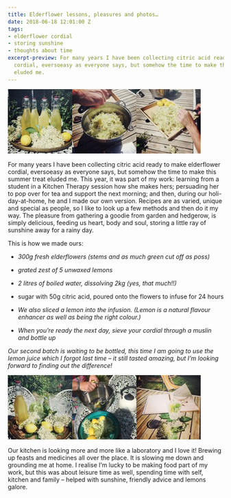 ```yaml
---
title: Elderflower lessons, pleasures and photos…
date: 2018-06-18 12:01:00 Z
tags:
- elderflower cordial
- storing sunshine
- thoughts about time
excerpt-preview: For many years I have been collecting citric acid ready to make elderflower
  cordial, eversoeasy as everyone says, but somehow the time to make this summer treat
  eluded me.
---
```


![IMG_0598-150x150.jpg](/uploads/IMG_0598-150x150.jpg)![IMG_0594-150x150.jpg](/uploads/IMG_0594-150x150.jpg)![IMG_0593-150x150.jpg](/uploads/IMG_0593-150x150.jpg)

For many years I have been collecting citric acid ready to make elderflower cordial, eversoeasy as everyone says, but somehow the time to make this summer treat eluded me. This year, it was part of my work: learning from a student in a Kitchen Therapy session how she makes hers; persuading her to pop over for tea and support the next morning; and then, during our holi-day-at-home, he and I made our own version. Recipes are as varied, unique and special as people, so I like to look up a few methods and then do it my way. The pleasure from gathering a goodie from garden and hedgerow, is simply delicious, feeding us heart, body and soul, storing a little ray of sunshine away for a rainy day.

This is how we made ours:

* *300g fresh elderflowers (stems and as much green cut off as poss)*

* *grated zest of 5 unwaxed lemons*

* *2 litres of boiled water, dissolving 2kg (yes, that much!!)*

* sugar with 50g citric acid, poured onto the flowers to infuse for 24 hours

* *We also sliced a lemon into the infusion. (Lemon is a natural flavour enhancer as well as being the right colour.)*

* *When you’re ready the next day, sieve your cordial through a muslin and bottle up*

*Our second batch is waiting to be bottled, this time I am going to use the lemon juice which I forgot last time – it still tasted amazing, but I’m looking forward to finding out the difference!*

![IMG_0586-150x150.jpg](/uploads/IMG_0586-150x150.jpg)![IMG_0548-150x150.jpg](/uploads/IMG_0548-150x150.jpg)![IMG_0609-150x150.jpg](/uploads/IMG_0609-150x150.jpg)

Our kitchen is looking more and more like a laboratory and I love it! Brewing up feasts and medicines all over the place. It is slowing me down and grounding me at home. I realise I’m lucky to be making food part of my work, but this was about leisure time as well, spending time with self, kitchen and family – helped with sunshine, friendly advice and lemons galore.